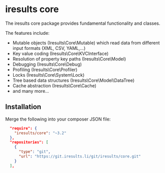 iresults core
=============

The iresults core package provides fundamental functionality and classes.

The features include:

- Mutable objects (Iresults\Core\Mutable) which read data from different input formats (XML, CSV, YAML,...)
- Key value coding (Iresults\Core\KVCInterface)
- Resolution of property key paths (Iresults\Core\Model)
- Debugging (Iresults\Core\Debug)
- Profiling (Iresults\Core\Profiler)
- Locks (Iresults\Core\System\Lock)
- Tree based data structures (Iresults\Core\Model\DataTree)
- Cache abstraction (Iresults\Core\Cache)
- and many more...


Installation
------------

Merge the following into your composer JSON file:

```json
  "require": {
    "iresults/core": "~3.2"
  },
  "repositories": [
    {
      "type": "git",
      "url": "https://git.iresults.li/git/iresults/core.git"
    }
  ],
```
